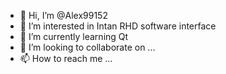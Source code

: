 - 👋 Hi, I’m @Alex99152
- 👀 I’m interested in Intan RHD software interface
- 🌱 I’m currently learning Qt
- 💞️ I’m looking to collaborate on ...
- 📫 How to reach me ...

<!---
Alex99152/Alex99152 is a ✨ special ✨ repository because its `README.md` (this file) appears on your GitHub profile.
You can click the Preview link to take a look at your changes.
--->
